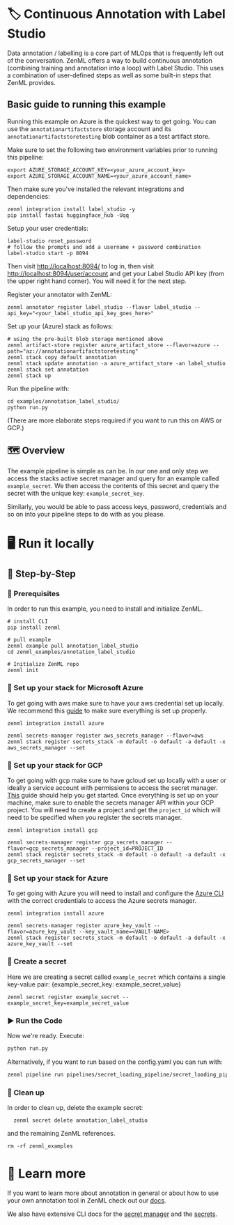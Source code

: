 # 🏷 Continuous Annotation with Label Studio

Data annotation / labelling is a core part of MLOps that is frequently left out
of the conversation. ZenML offers a way to build continuous annotation (combining
training and annotation into a loop) with Label Studio. This uses a combination
of user-defined steps as well as some built-in steps that ZenML provides.

## Basic guide to running this example

Running this example on Azure is the quickest way to get going. You can use the
`annotationartifactstore` storage account and its
`annotationartifactstoretesting` blob container as a test artifact store.

Make sure to set the following two environment variables prior to running this
pipeline:

```shell
export AZURE_STORAGE_ACCOUNT_KEY=<your_azure_account_key>
export AZURE_STORAGE_ACCOUNT_NAME=<your_azure_account_name>
```

Then make sure you've installed the relevant integrations and dependencies:

```shell
zenml integration install label_studio -y
pip install fastai huggingface_hub -Uqq
```

Setup your user credentials:

```shell
label-studio reset_password
# follow the prompts and add a username + password combination
label-studio start -p 8094
```

Then visit
[http://localhost:8094/](http://localhost:8094/) to log in, then visit [http://localhost:8094/user/account](http://localhost:8094/user/account) and get
your Label Studio API key (from the upper right hand corner). You will need it
for the next step.

Register your annotator with ZenML:

```shell
zenml annotator register label_studio --flavor label_studio --api_key="<your_label_studio_api_key_goes_here>"
```

Set up your (Azure) stack as follows:

```shell
# using the pre-built blob storage mentioned above
zenml artifact-store register azure_artifact_store --flavor=azure --path="az://annotationartifactstoretesting"
zenml stack copy default annotation
zenml stack update annotation -a azure_artifact_store -an label_studio
zenml stack set annotation
zenml stack up
```

Run the pipeline with:

```shell
cd examples/annotation_label_studio/
python run.py
```

(There are more elaborate steps required if you want to run this on AWS or GCP.)





## 🗺 Overview

The example pipeline is simple as can be. In our one and only step we access the
stacks active secret manager and
query for an example called `example_secret`. We then access the contents of
this secret and query the secret with the
unique key: `example_secret_key`.

Similarly, you would be able to pass access keys, password, credentials and so
on into your pipeline steps to do with as
you please.

# 🖥 Run it locally

## 👣 Step-by-Step

### 📄 Prerequisites

In order to run this example, you need to install and initialize ZenML.

```shell
# install CLI
pip install zenml

# pull example
zenml example pull annotation_label_studio
cd zenml_examples/annotation_label_studio

# Initialize ZenML repo
zenml init
```

### 🥞 Set up your stack for Microsoft Azure

To get going with aws make sure to have your aws credential set up locally. We
recommend this
[guide](https://docs.aws.amazon.com/sdk-for-java/v1/developer-guide/setup-credentials.html)
to make sure everything is
set up properly.

```shell
zenml integration install azure

zenml secrets-manager register aws_secrets_manager --flavor=aws
zenml stack register secrets_stack -m default -o default -a default -x aws_secrets_manager --set
```

### 🥞 Set up your stack for GCP

To get going with gcp make sure to have gcloud set up locally with a user or 
ideally a service account with permissions to access the secret manager. 
[This](https://cloud.google.com/sdk/docs/install-sdk) guide should help you get 
started. Once everything is set up on your machine, make sure to enable the 
secrets manager API within your GCP project. You will need to create a project
and get the `project_id` which will need to be specified when you register the
secrets manager.

```shell
zenml integration install gcp

zenml secrets-manager register gcp_secrets_manager --flavor=gcp_secrets_manager --project_id=PROJECT_ID
zenml stack register secrets_stack -m default -o default -a default -x gcp_secrets_manager --set
```

### 🥞 Set up your stack for Azure

To get going with Azure you will need to install and configure the 
[Azure CLI](https://docs.microsoft.com/en-us/cli/azure/install-azure-cli)
with the correct credentials to access the Azure secrets manager.

```shell
zenml integration install azure

zenml secrets-manager register azure_key_vault --flavor=azure_key_vault --key_vault_name=<VAULT-NAME>
zenml stack register secrets_stack -m default -o default -a default -x azure_key_vault --set
```


### 🤫 Create a secret

Here we are creating a secret called `example_secret` which contains a single
key-value pair:
{example_secret_key: example_secret_value}

```shell
zenml secret register example_secret --example_secret_key=example_secret_value
```

### ▶️ Run the Code

Now we're ready. Execute:

```bash
python run.py
```

Alternatively, if you want to run based on the config.yaml you can run with:

```bash
zenml pipeline run pipelines/secret_loading_pipeline/secret_loading_pipeline.py -c config.yaml 
```

### 🧽 Clean up

In order to clean up, delete the example secret:

```shell
  zenml secret delete annotation_label_studio
```

and the remaining ZenML references.

```shell
rm -rf zenml_examples
```

# 📜 Learn more

If you want to learn more about annotation in general or about how to use your
own annotation tool in ZenML
check out our [docs](https://docs.zenml.io/extending-zenml/secrets-managers).

We also have extensive CLI docs for the
[secret manager](https://apidocs.zenml.io/latest/cli/#zenml.cli--setting-up-a-secrets-manager)
and the
[secrets](https://apidocs.zenml.io/latest/cli/#zenml.cli--using-secrets).
